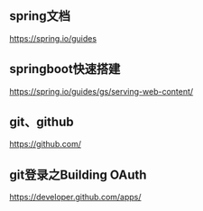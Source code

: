 ## spring文档
https://spring.io/guides
## springboot快速搭建
https://spring.io/guides/gs/serving-web-content/
## git、github
https://github.com/
## git登录之Building OAuth
https://developer.github.com/apps/
    
    
    